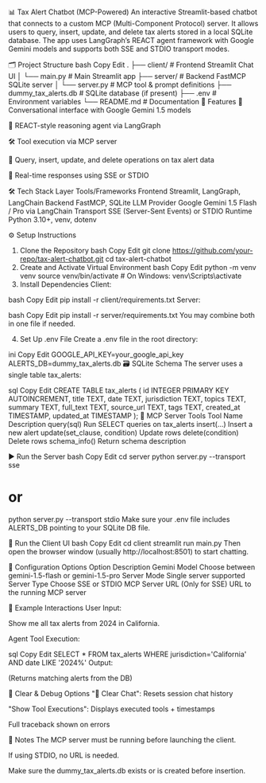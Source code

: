 📊 Tax Alert Chatbot (MCP-Powered)
An interactive Streamlit-based chatbot that connects to a custom MCP (Multi-Component Protocol) server. It allows users to query, insert, update, and delete tax alerts stored in a local SQLite database. The app uses LangGraph’s REACT agent framework with Google Gemini models and supports both SSE and STDIO transport modes.

🗂️ Project Structure
bash
Copy
Edit
.
├── client/                    # Frontend Streamlit Chat UI
│   └── main.py                # Main Streamlit app
├── server/                    # Backend FastMCP SQLite server
│   └── server.py              # MCP tool & prompt definitions
├── dummy_tax_alerts.db        # SQLite database (if present)
├── .env                       # Environment variables
└── README.md                  # Documentation
🚀 Features
🤖 Conversational interface with Google Gemini 1.5 models

🧠 REACT-style reasoning agent via LangGraph

🛠️ Tool execution via MCP server

🧾 Query, insert, update, and delete operations on tax alert data

🔄 Real-time responses using SSE or STDIO

🛠️ Tech Stack
Layer	Tools/Frameworks
Frontend	Streamlit, LangGraph, LangChain
Backend	FastMCP, SQLite
LLM Provider	Google Gemini 1.5 Flash / Pro via LangChain
Transport	SSE (Server-Sent Events) or STDIO
Runtime	Python 3.10+, venv, dotenv

⚙️ Setup Instructions
1. Clone the Repository
bash
Copy
Edit
git clone https://github.com/your-repo/tax-alert-chatbot.git
cd tax-alert-chatbot
2. Create and Activate Virtual Environment
bash
Copy
Edit
python -m venv venv
source venv/bin/activate       # On Windows: venv\Scripts\activate
3. Install Dependencies
Client:

bash
Copy
Edit
pip install -r client/requirements.txt
Server:

bash
Copy
Edit
pip install -r server/requirements.txt
You may combine both in one file if needed.

4. Set Up .env File
Create a .env file in the root directory:

ini
Copy
Edit
GOOGLE_API_KEY=your_google_api_key
ALERTS_DB=dummy_tax_alerts.db
🗃️ SQLite Schema
The server uses a single table tax_alerts:

sql
Copy
Edit
CREATE TABLE tax_alerts (
    id INTEGER PRIMARY KEY AUTOINCREMENT,
    title TEXT,
    date TEXT,
    jurisdiction TEXT,
    topics TEXT,
    summary TEXT,
    full_text TEXT,
    source_url TEXT,
    tags TEXT,
    created_at TIMESTAMP,
    updated_at TIMESTAMP
);
🧠 MCP Server Tools
Tool Name	Description
query(sql)	Run SELECT queries on tax_alerts
insert(...)	Insert a new alert
update(set_clause, condition)	Update rows
delete(condition)	Delete rows
schema_info()	Return schema description

▶️ Run the Server
bash
Copy
Edit
cd server
python server.py --transport sse
# or
python server.py --transport stdio
Make sure your .env file includes ALERTS_DB pointing to your SQLite DB file.

💬 Run the Client UI
bash
Copy
Edit
cd client
streamlit run main.py
Then open the browser window (usually http://localhost:8501) to start chatting.

🔧 Configuration Options
Option	Description
Gemini Model	Choose between gemini-1.5-flash or gemini-1.5-pro
Server Mode	Single server supported
Server Type	Choose SSE or STDIO
MCP Server URL	(Only for SSE) URL to the running MCP server

🧪 Example Interactions
User Input:

Show me all tax alerts from 2024 in California.

Agent Tool Execution:

sql
Copy
Edit
SELECT * FROM tax_alerts WHERE jurisdiction='California' AND date LIKE '2024%'
Output:

(Returns matching alerts from the DB)

🧼 Clear & Debug Options
"🧹 Clear Chat": Resets session chat history

"Show Tool Executions": Displays executed tools + timestamps

Full traceback shown on errors

📌 Notes
The MCP server must be running before launching the client.

If using STDIO, no URL is needed.

Make sure the dummy_tax_alerts.db exists or is created before insertion.
